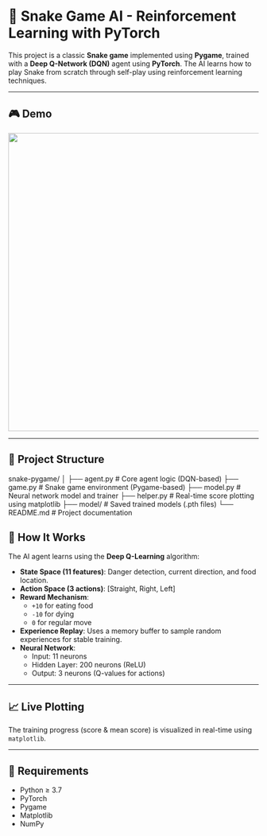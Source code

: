 # 🐍 Snake Game AI - Reinforcement Learning with PyTorch

This project is a classic **Snake game** implemented using **Pygame**, trained with a **Deep Q-Network (DQN)** agent using **PyTorch**. The AI learns how to play Snake from scratch through self-play using reinforcement learning techniques.

---

## 🎮 Demo

<p align="center">
  <img src="https://user-images.githubusercontent.com/your-gif-or-image-link.gif" width="600"/>
</p>

---

## 📁 Project Structure

snake-pygame/
│
├── agent.py # Core agent logic (DQN-based)
├── game.py # Snake game environment (Pygame-based)
├── model.py # Neural network model and trainer
├── helper.py # Real-time score plotting using matplotlib
├── model/ # Saved trained models (.pth files)
└── README.md # Project documentation

## 🧠 How It Works

The AI agent learns using the **Deep Q-Learning** algorithm:
- **State Space (11 features)**: Danger detection, current direction, and food location.
- **Action Space (3 actions)**: [Straight, Right, Left]
- **Reward Mechanism**:
  - `+10` for eating food
  - `-10` for dying
  - `0` for regular move
- **Experience Replay**: Uses a memory buffer to sample random experiences for stable training.
- **Neural Network**:
  - Input: 11 neurons
  - Hidden Layer: 200 neurons (ReLU)
  - Output: 3 neurons (Q-values for actions)

---

## 📈 Live Plotting

The training progress (score & mean score) is visualized in real-time using `matplotlib`.

---

## 🧪 Requirements

- Python ≥ 3.7
- PyTorch
- Pygame
- Matplotlib
- NumPy
